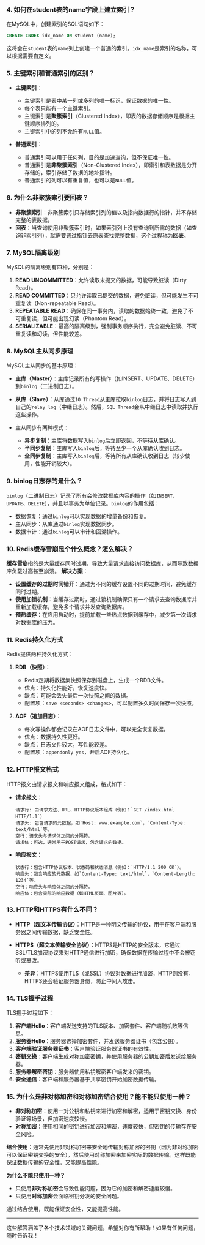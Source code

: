 ### 4. **如何在student表的name字段上建立索引？**

在MySQL中，创建索引的SQL语句如下：

```sql
CREATE INDEX idx_name ON student (name);
```

这将会在`student`表的`name`列上创建一个普通的索引。`idx_name`是索引的名称，可以根据需要自定义。

### 5. **主键索引和普通索引的区别？**

* **主键索引**：

  * 主键索引是表中某一列或多列的唯一标识，保证数据的唯一性。
  * 每个表只能有一个主键索引。
  * 主键索引是**聚簇索引**（Clustered Index），即表的数据存储顺序是根据主键顺序排列的。
  * 主键索引中的列不允许有`NULL`值。
* **普通索引**：

  * 普通索引可以用于任何列，目的是加速查询，但不保证唯一性。
  * 普通索引是**非聚簇索引**（Non-Clustered Index），即索引和表数据是分开存储的，索引存储了数据的地址指针。
  * 普通索引的列可以有重复值，也可以是`NULL`值。

### 6. **为什么非聚簇索引要回表？**

* **非聚簇索引**：非聚簇索引只存储索引列的值以及指向数据行的指针，并不存储完整的表数据。
* **回表**：当查询使用非聚簇索引时，如果索引列上没有查询到所需的数据（如查询非索引列），就需要通过指针去原表查找完整数据，这个过程称为**回表**。

### 7. **MySQL隔离级别**

MySQL的隔离级别有四种，分别是：

1. **READ UNCOMMITTED**：允许读取未提交的数据，可能导致脏读（Dirty Read）。
2. **READ COMMITTED**：只允许读取已提交的数据，避免脏读，但可能发生不可重复读（Non-repeatable Read）。
3. **REPEATABLE READ**：确保在同一事务内，读取的数据始终一致，避免了不可重复读，但可能出现幻读（Phantom Read）。
4. **SERIALIZABLE**：最高的隔离级别，强制事务顺序执行，完全避免脏读、不可重复读和幻读，但性能较差。

### 8. **MySQL主从同步原理**

MySQL主从同步的基本原理：

* **主库（Master）**：主库记录所有的写操作（如INSERT、UPDATE、DELETE）到`binlog`（二进制日志）。
* **从库（Slave）**：从库通过`IO Thread`从主库拉取`binlog`日志，并将日志写入到自己的`relay log`（中继日志）。然后，`SQL Thread`会从中继日志中读取并执行这些操作。
* 主从同步有两种模式：

  * **异步复制**：主库将数据写入`binlog`后立即返回，不等待从库确认。
  * **半同步复制**：主库写入`binlog`后，等待至少一个从库确认收到日志。
  * **全同步复制**：主库写入`binlog`后，等待所有从库确认收到日志（较少使用，性能开销较大）。

### 9. **binlog日志存的是什么？**

`binlog`（二进制日志）记录了所有会修改数据库内容的操作（如`INSERT`、`UPDATE`、`DELETE`），并且以事务为单位记录。`binlog`的作用包括：

* 数据恢复：通过`binlog`可以实现数据的增量备份和恢复。
* 主从同步：从库通过`binlog`实现数据同步。
* 数据审计：通过`binlog`可以审计和回溯操作。

### 10. **Redis缓存雪崩是个什么概念？怎么解决？**

**缓存雪崩**指的是大量缓存同时过期，导致大量请求直接访问数据库，从而导致数据库负载过高甚至崩溃。
**解决方案**：

* **设置缓存的过期时间错开**：通过为不同的缓存设置不同的过期时间，避免缓存同时过期。
* **使用加锁机制**：当缓存过期时，通过锁机制确保只有一个请求去查询数据库并重新加载缓存，避免多个请求并发查询数据库。
* **预热缓存**：在应用启动时，提前加载一些热点数据到缓存中，减少第一次请求对数据库的压力。

### 11. **Redis持久化方式**

Redis提供两种持久化方式：

1. **RDB（快照）**：

   * Redis定期将数据集快照保存到磁盘上，生成一个RDB文件。
   * 优点：持久化性能好，恢复速度快。
   * 缺点：可能会丢失最后一次快照之间的数据。
   * 配置项：`save <seconds> <changes>`，可以配置多久时间保存一次快照。

2. **AOF（追加日志）**：

   * 每次写操作都会记录在AOF日志文件中，可以完全恢复数据。
   * 优点：数据持久性更好。
   * 缺点：日志文件较大，写性能较差。
   * 配置项：`appendonly yes`，开启AOF持久化。

### 12. **HTTP报文格式**

HTTP报文由请求报文和响应报文组成，格式如下：

* **请求报文**：

  ```
  请求行: 由请求方法、URL、HTTP协议版本组成（例如：`GET /index.html HTTP/1.1`）
  请求头: 包含请求的元数据，如`Host: www.example.com`，`Content-Type: text/html`等。
  空行：请求头与请求体之间的分隔符。
  请求体：可选，通常用于POST请求，包含请求的数据。
  ```

* **响应报文**：

  ```
  状态行：包含HTTP协议版本、状态码和状态消息（例如：`HTTP/1.1 200 OK`）。
  响应头：包含响应的元数据，如`Content-Type: text/html`，`Content-Length: 1234`等。
  空行：响应头与响应体之间的分隔符。
  响应体：包含实际的响应数据（如HTML页面、图片等）。
  ```

### 13. **HTTP和HTTPS有什么不同？**

* **HTTP（超文本传输协议）**：HTTP是一种明文传输的协议，用于在客户端和服务器之间传输数据，缺乏安全性。
* **HTTPS（超文本传输安全协议）**：HTTPS是HTTP的安全版本，它通过SSL/TLS加密协议来对HTTP通信进行加密，确保数据在传输过程中不会被窃听或篡改。

  * **差异**：HTTPS使用TLS（或SSL）协议对数据进行加密，HTTP则没有。HTTPS还会验证服务器身份，防止中间人攻击。

### 14. **TLS握手过程**

TLS握手过程如下：

1. **客户端Hello**：客户端发送支持的TLS版本、加密套件、客户端随机数等信息。
2. **服务器Hello**：服务器选择加密套件，并发送服务器证书（包含公钥）。
3. **客户端验证服务器证书**：客户端验证服务器证书的有效性。
4. **密钥交换**：客户端生成对称加密密钥，并使用服务器的公钥加密后发送给服务器。
5. **服务器解密密钥**：服务器使用私钥解密客户端发来的密钥。
6. **安全通信**：客户端和服务器基于共享密钥开始加密数据传输。

### 15. **为什么是非对称加密和对称加密结合使用？能不能只使用一种？**

* **非对称加密**：使用一对公钥和私钥来进行加密和解密，适用于密钥交换、身份验证等场景，但加密速度较慢。
* **对称加密**：使用相同的密钥进行加密和解密，速度较快，但密钥的传输存在安全风险。

**结合使用**：通常先使用非对称加密来安全地传输对称加密的密钥（因为非对称加密可以保证密钥交换的安全），然后使用对称加密来加密实际的数据传输。这样既能保证数据传输的安全性，又能提高性能。

**为什么不能只使用一种？**

* 只使用**非对称加密**会导致性能问题，因为它的加密和解密速度较慢。
* 只使用**对称加密**会面临密钥分发的安全问题。

通过结合使用，既能保证安全性，又能提高性能。

---

这些解答涵盖了各个技术领域的关键问题，希望对你有所帮助！如果有任何问题，随时告诉我！
